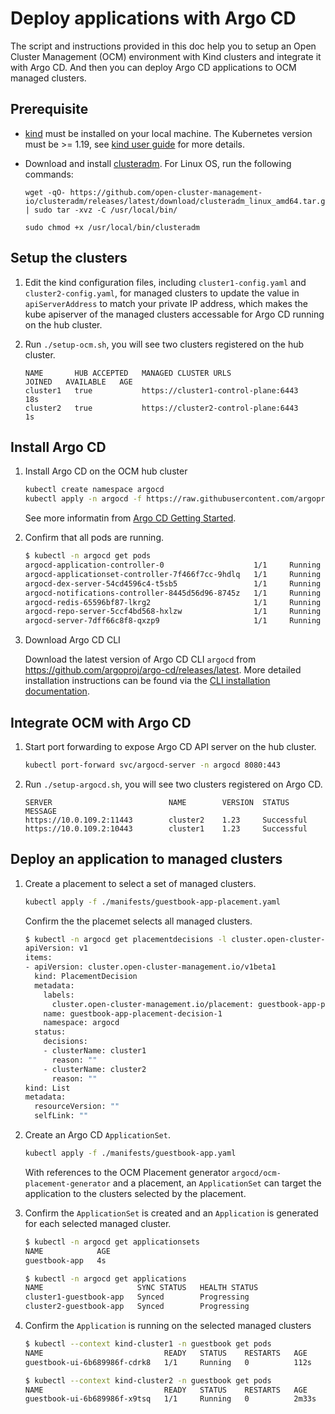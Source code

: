 # Deploy applications with Argo CD

The script and instructions provided in this doc help you to setup an Open Cluster Management (OCM) environment with Kind clusters and integrate it with Argo CD. And then you can deploy Argo CD applications to OCM managed clusters.

## Prerequisite

- [kind](https://kind.sigs.k8s.io) must be installed on your local machine. The Kubernetes version must be >= 1.19, see [kind user guide](https://kind.sigs.k8s.io/docs/user/quick-start/#creating-a-cluster) for more details.

- Download and install [clusteradm](https://github.com/open-cluster-management-io/clusteradm/releases). For Linux OS, run the following commands:

    ```
    wget -qO- https://github.com/open-cluster-management-io/clusteradm/releases/latest/download/clusteradm_linux_amd64.tar.gz | sudo tar -xvz -C /usr/local/bin/

    sudo chmod +x /usr/local/bin/clusteradm
    ```

## Setup the clusters

1. Edit the kind configuration files, including `cluster1-config.yaml` and `cluster2-config.yaml`, for managed clusters to update the value in `apiServerAddress` to match your private IP address, which makes the kube apiserver of the managed clusters accessable for Argo CD running on the hub cluster. 

2. Run `./setup-ocm.sh`, you will see two clusters registered on the hub cluster.

    ```
    NAME       HUB ACCEPTED   MANAGED CLUSTER URLS                  JOINED   AVAILABLE   AGE
    cluster1   true           https://cluster1-control-plane:6443                        18s
    cluster2   true           https://cluster2-control-plane:6443                        1s
    ```

## Install Argo CD

1. Install Argo CD on the OCM hub cluster

    ```bash
    kubectl create namespace argocd
    kubectl apply -n argocd -f https://raw.githubusercontent.com/argoproj/argo-cd/stable/manifests/install.yaml
    ```

    See more informatin from [Argo CD Getting Started](https://argo-cd.readthedocs.io/en/stable/getting_started/).

2. Confirm that all pods are running.

    ```bash
    $ kubectl -n argocd get pods
    argocd-application-controller-0                    1/1     Running        0          22s
    argocd-applicationset-controller-7f466f7cc-9hdlq   1/1     Running        0          22s
    argocd-dex-server-54cd4596c4-t5sb5                 1/1     Running        0          22s
    argocd-notifications-controller-8445d56d96-8745z   1/1     Running        0          22s
    argocd-redis-65596bf87-lkrg2                       1/1     Running        0          22s
    argocd-repo-server-5ccf4bd568-hxlzw                1/1     Running        0          22s
    argocd-server-7dff66c8f8-qxzp9                     1/1     Running        0          22s
    ```

3. Download Argo CD CLI

    Download the latest version of Argo CD CLI `argocd` from https://github.com/argoproj/argo-cd/releases/latest. More detailed installation instructions can be found via the [CLI installation documentation](https://argo-cd.readthedocs.io/en/stable/cli_installation/).

## Integrate OCM with Argo CD

1. Start port forwarding to expose Argo CD API server on the hub cluster.

    ```bash
    kubectl port-forward svc/argocd-server -n argocd 8080:443
    ```

2. Run `./setup-argocd.sh`, you will see two clusters registered on Argo CD.

    ```
    SERVER                          NAME        VERSION  STATUS      MESSAGE
    https://10.0.109.2:11443        cluster2    1.23     Successful  
    https://10.0.109.2:10443        cluster1    1.23     Successful 
    ```

## Deploy an application to managed clusters

1. Create a placement to select a set of managed clusters. 

    ```bash
    kubectl apply -f ./manifests/guestbook-app-placement.yaml
    ```

    Confirm the the placemet selects all managed clusters. 

    ```bash
    $ kubectl -n argocd get placementdecisions -l cluster.open-cluster-management.io/placement=guestbook-app-placement -o yaml
    apiVersion: v1
    items:
    - apiVersion: cluster.open-cluster-management.io/v1beta1
      kind: PlacementDecision
      metadata:
        labels:
          cluster.open-cluster-management.io/placement: guestbook-app-placement
        name: guestbook-app-placement-decision-1
        namespace: argocd
      status:
        decisions:
        - clusterName: cluster1
          reason: ""
        - clusterName: cluster2
          reason: ""
    kind: List
    metadata:
      resourceVersion: ""
      selfLink: ""
    ```

2. Create an Argo CD `ApplicationSet`.

    ```bash
    kubectl apply -f ./manifests/guestbook-app.yaml
    ```
    
    With references to the OCM Placement generator `argocd/ocm-placement-generator` and a placement, an `ApplicationSet` can target the application to the clusters selected by the placement.

3. Confirm the `ApplicationSet` is created and an `Application` is generated for each selected managed cluster.

    ```bash
    $ kubectl -n argocd get applicationsets
    NAME            AGE
    guestbook-app   4s

    $ kubectl -n argocd get applications
    NAME                     SYNC STATUS   HEALTH STATUS
    cluster1-guestbook-app   Synced        Progressing
    cluster2-guestbook-app   Synced        Progressing
    ```

4. Confirm the `Application` is running on the selected managed clusters

    ```bash
    $ kubectl --context kind-cluster1 -n guestbook get pods
    NAME                           READY   STATUS    RESTARTS   AGE
    guestbook-ui-6b689986f-cdrk8   1/1     Running   0          112s

    $ kubectl --context kind-cluster2 -n guestbook get pods
    NAME                           READY   STATUS    RESTARTS   AGE
    guestbook-ui-6b689986f-x9tsq   1/1     Running   0          2m33s
    ```
